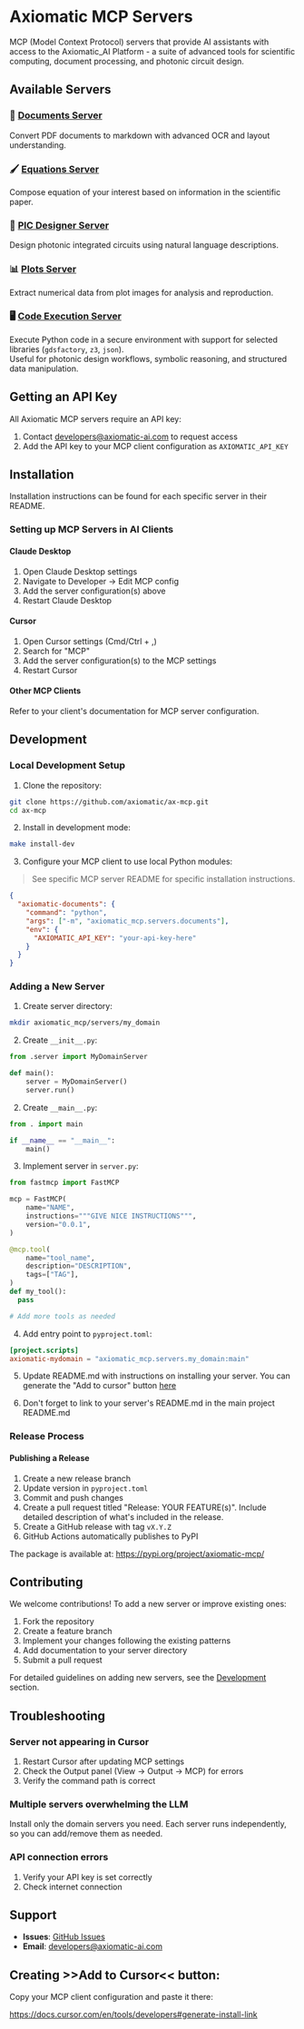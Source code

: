 # Axiomatic MCP Servers

MCP (Model Context Protocol) servers that provide AI assistants with access to the Axiomatic_AI Platform - a suite of advanced tools for scientific computing, document processing, and photonic circuit design.

## Available Servers

### 📄 [Documents Server](./axiomatic_mcp/servers/documents/)

Convert PDF documents to markdown with advanced OCR and layout understanding.

### 🖌️ [Equations Server](./axiomatic_mcp/servers/equations/)

Compose equation of your interest based on information in the scientific paper.

### 🔬 [PIC Designer Server](./axiomatic_mcp/servers/pic/)

Design photonic integrated circuits using natural language descriptions.

### 📊 [Plots Server](./axiomatic_mcp/servers/plots/)

Extract numerical data from plot images for analysis and reproduction.

### 🖥️ [Code Execution Server](./axiomatic_mcp/servers/code_execution/)

Execute Python code in a secure environment with support for selected libraries (`gdsfactory`, `z3`, `json`).  
Useful for photonic design workflows, symbolic reasoning, and structured data manipulation.

## Getting an API Key

All Axiomatic MCP servers require an API key:

1. Contact developers@axiomatic-ai.com to request access
2. Add the API key to your MCP client configuration as `AXIOMATIC_API_KEY`

## Installation

Installation instructions can be found for each specific server in their README.

### Setting up MCP Servers in AI Clients

#### Claude Desktop

1. Open Claude Desktop settings
2. Navigate to Developer → Edit MCP config
3. Add the server configuration(s) above
4. Restart Claude Desktop

#### Cursor

1. Open Cursor settings (Cmd/Ctrl + ,)
2. Search for "MCP"
3. Add the server configuration(s) to the MCP settings
4. Restart Cursor

#### Other MCP Clients

Refer to your client's documentation for MCP server configuration.

## Development

### Local Development Setup

1. Clone the repository:

```bash
git clone https://github.com/axiomatic/ax-mcp.git
cd ax-mcp
```

2. Install in development mode:

```bash
make install-dev
```

3. Configure your MCP client to use local Python modules:

> See specific MCP server README for specific installation instructions.

```json
{
  "axiomatic-documents": {
    "command": "python",
    "args": ["-m", "axiomatic_mcp.servers.documents"],
    "env": {
      "AXIOMATIC_API_KEY": "your-api-key-here"
    }
  }
}
```

### Adding a New Server

1. Create server directory:

```bash
mkdir axiomatic_mcp/servers/my_domain
```

2. Create `__init__.py`:

```python
from .server import MyDomainServer

def main():
    server = MyDomainServer()
    server.run()
```

2. Create `__main__.py`:

```python
from . import main

if __name__ == "__main__":
    main()
```

3. Implement server in `server.py`:

```python
from fastmcp import FastMCP

mcp = FastMCP(
    name="NAME",
    instructions="""GIVE NICE INSTRUCTIONS""",
    version="0.0.1",
)

@mcp.tool(
    name="tool_name",
    description="DESCRIPTION",
    tags=["TAG"],
)
def my_tool():
  pass

# Add more tools as needed
```

4. Add entry point to `pyproject.toml`:

```toml
[project.scripts]
axiomatic-mydomain = "axiomatic_mcp.servers.my_domain:main"
```

5. Update README.md with instructions on installing your server. You can generate the "Add to cursor" button [here](https://docs.cursor.com/en/tools/developers)

6. Don't forget to link to your server's README.md in the main project README.md

### Release Process

#### Publishing a Release

1. Create a new release branch
1. Update version in `pyproject.toml`
1. Commit and push changes
1. Create a pull request titled "Release: YOUR FEATURE(s)". Include detailed description of what's included in the release.
1. Create a GitHub release with tag `vX.Y.Z`
1. GitHub Actions automatically publishes to PyPI

The package is available at: https://pypi.org/project/axiomatic-mcp/

## Contributing

We welcome contributions! To add a new server or improve existing ones:

1. Fork the repository
2. Create a feature branch
3. Implement your changes following the existing patterns
4. Add documentation to your server directory
5. Submit a pull request

For detailed guidelines on adding new servers, see the [Development](#development) section.

## Troubleshooting

### Server not appearing in Cursor

1. Restart Cursor after updating MCP settings
2. Check the Output panel (View → Output → MCP) for errors
3. Verify the command path is correct

### Multiple servers overwhelming the LLM

Install only the domain servers you need. Each server runs independently, so you can add/remove them as needed.

### API connection errors

1. Verify your API key is set correctly
2. Check internet connection

## Support

- **Issues**: [GitHub Issues](https://github.com/axiomatic/ax-mcp/issues)
- **Email**: developers@axiomatic-ai.com

## Creating >>Add to Cursor<< button:

Copy your MCP client configuration and paste it there:

https://docs.cursor.com/en/tools/developers#generate-install-link
